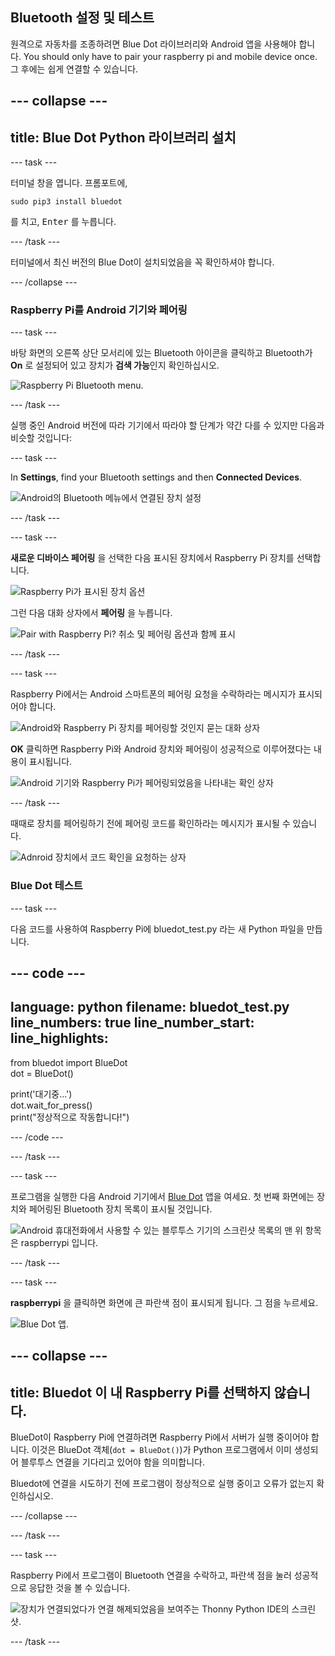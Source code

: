 ## Bluetooth 설정 및 테스트

원격으로 자동차를 조종하려면 Blue Dot 라이브러리와 Android 앱을 사용해야 합니다. You should only have to pair your raspberry pi and mobile device once. 그 후에는 쉽게 연결할 수 있습니다.

--- collapse ---
---
title: Blue Dot Python 라이브러리 설치
---

--- task ---

터미널 창을 엽니다. 프롬포트에,
```
sudo pip3 install bluedot
```
를 치고, <kbd>Enter</kbd> 를 누릅니다.

--- /task ---

터미널에서 최신 버전의 Blue Dot이 설치되었음을 꼭 확인하셔야 합니다.

--- /collapse ---

### Raspberry Pi를 Android 기기와 페어링

--- task ---

바탕 화면의 오른쪽 상단 모서리에 있는 Bluetooth 아이콘을 클릭하고 Bluetooth가 **On** 로 설정되어 있고 장치가 **검색 가능**인지 확인하십시오.

![Raspberry Pi Bluetooth menu.](images/bt_rpi_1.png)

--- /task ---

실행 중인 Android 버전에 따라 기기에서 따라야 할 단계가 약간 다를 수 있지만 다음과 비슷할 것입니다:

--- task ---

In **Settings**, find your Bluetooth settings and then **Connected Devices**.

![Android의 Bluetooth 메뉴에서 연결된 장치 설정](images/bt_and_1.png)

--- /task ---

--- task ---

**새로운 디바이스 페어링** 을 선택한 다음 표시된 장치에서 Raspberry Pi 장치를 선택합니다.

![Raspberry Pi가 표시된 장치 옵션](images/bt_and_2.png)

그런 다음 대화 상자에서 **페어링** 을 누릅니다.

![Pair with Raspberry Pi? 취소 및 페어링 옵션과 함께 표시](images/bt_and_3.png)

--- /task ---

--- task ---

Raspberry Pi에서는 Android 스마트폰의 페어링 요청을 수락하라는 메시지가 표시되어야 합니다.

![Android와 Raspberry Pi 장치를 페어링할 것인지 묻는 대화 상자](images/bt_rpi_2.png)

**OK** 클릭하면 Raspberry Pi와 Android 장치와 페어링이 성공적으로 이루어졌다는 내용이 표시됩니다.

![Android 기기와 Raspberry Pi가 페어링되었음을 나타내는 확인 상자](imgaes/bt_rpi_3.png)

--- /task ---

때때로 장치를 페어링하기 전에 페어링 코드를 확인하라는 메시지가 표시될 수 있습니다.

![Adnroid 장치에서 코드 확인을 요청하는 상자](images/android3.png)

### Blue Dot 테스트

--- task ---

다음 코드를 사용하여 Raspberry Pi에 bluedot_test.py 라는 새 Python 파일을 만듭니다.

--- code ---
---
language: python filename: bluedot_test.py line_numbers: true line_number_start:
line_highlights:
---

from bluedot import BlueDot   
dot = BlueDot()

print('대기중...')   
dot.wait_for_press()    
print("정상적으로 작동합니다!")

--- /code ---

--- /task ---

--- task ---

프로그램을 실행한 다음 Android 기기에서 [Blue Dot](https://play.google.com/store/apps/details?id=com.stuffaboutcode.bluedot&hl=en_GB&gl=US) 앱을 여세요. 첫 번째 화면에는 장치와 페어링된 Bluetooth 장치 목록이 표시될 것입니다.

![Android 휴대전화에서 사용할 수 있는 블루투스 기기의 스크린샷 목록의 맨 위 항목은 raspberrypi 입니다.](images/android4.jpeg)

--- /task ---

--- task ---

**raspberrypi** 을 클릭하면 화면에 큰 파란색 점이 표시되게 됩니다. 그 점을 누르세요.

![Blue Dot 앱.](images/bt_and_5.png)

--- collapse ---
---
title: Bluedot 이 내 Raspberry Pi를 선택하지 않습니다.
---

 BlueDot이 Raspberry Pi에 연결하려면 Raspberry Pi에서 서버가 실행 중이어야 합니다. 이것은 BlueDot 객체(`dot = BlueDot()`)가 Python 프로그램에서 이미 생성되어 블루투스 연결을 기다리고 있어야 함을 의미합니다.

 Bluedot에 연결을 시도하기 전에 프로그램이 정상적으로 실행 중이고 오류가 없는지 확인하십시오.

--- /collapse ---

--- /task ---

--- task ---

Raspberry Pi에서 프로그램이 Bluetooth 연결을 수락하고, 파란색 점을 눌러 성공적으로 응답한 것을 볼 수 있습니다.

![장치가 연결되었다가 연결 해제되었음을 보여주는 Thonny Python IDE의 스크린샷.](images/thonny1.png)

--- /task ---
